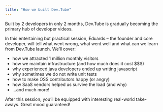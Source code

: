 ```yaml
---
title: "How we built Dev.Tube"
---
```


Built by 2 developers in only 2 months, Dev.Tube is gradually becoming the primary hub of developer videos.

In this entertaining but practical session, Eduards – the founder and core developer, will tell what went wrong, what went well and what can we learn from Dev.Tube launch. We’ll cover:

- how we attracted 1 million monthly visitors
- how we maintain infrastructure (and how much does it cost $$$)
- why experienced java developers ended up writing javascript
- why sometimes we do not write unit tests
- how to make OSS contributors happy (or angry)
- how SaaS vendors helped us survive the load (and why)
- ...and much more!

After this session, you’ll be equipped with interesting real-world take-aways. Great mood guaranteed!